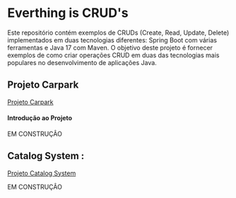 # Everthing is CRUD's

Este repositório contém exemplos de CRUDs (Create, Read, Update, Delete) implementados em duas tecnologias diferentes: Spring Boot com várias ferramentas e Java 17 com Maven. O objetivo deste projeto é fornecer exemplos de como criar operações CRUD em duas das tecnologias mais populares no desenvolvimento de aplicações Java.

## Projeto Carpark
  [Projeto Carpark](https://github.com/SuhMoraes/crud-spring/tree/main/carpark)

#### Introdução ao Projeto

EM CONSTRUÇÂO


## Catalog System  : 
[Projeto Catalog System](https://github.com/SuhMoraes/crud-spring/tree/main/catalog-system)

EM CONSTRUÇÂO
